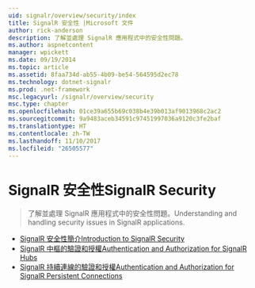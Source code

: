 ```yaml
---
uid: signalr/overview/security/index
title: SignalR 安全性 |Microsoft 文件
author: rick-anderson
description: 了解並處理 SignalR 應用程式中的安全性問題。
ms.author: aspnetcontent
manager: wpickett
ms.date: 09/19/2014
ms.topic: article
ms.assetid: 8faa734d-ab55-4b09-be54-564595d2ec78
ms.technology: dotnet-signalr
ms.prod: .net-framework
msc.legacyurl: /signalr/overview/security
msc.type: chapter
ms.openlocfilehash: 01ce39a655b69c038b4e39b013af9013968c2ac2
ms.sourcegitcommit: 9a9483aceb34591c97451997036a9120c3fe2baf
ms.translationtype: HT
ms.contentlocale: zh-TW
ms.lasthandoff: 11/10/2017
ms.locfileid: "26505577"
---
```

<a name="signalr-security"></a><span data-ttu-id="c676b-103">SignalR 安全性</span><span class="sxs-lookup"><span data-stu-id="c676b-103">SignalR Security</span></span>
====================
> <span data-ttu-id="c676b-104">了解並處理 SignalR 應用程式中的安全性問題。</span><span class="sxs-lookup"><span data-stu-id="c676b-104">Understanding and handling security issues in SignalR applications.</span></span>


- [<span data-ttu-id="c676b-105">SignalR 安全性簡介</span><span class="sxs-lookup"><span data-stu-id="c676b-105">Introduction to SignalR Security</span></span>](introduction-to-security.md)
- [<span data-ttu-id="c676b-106">SignalR 中樞的驗證和授權</span><span class="sxs-lookup"><span data-stu-id="c676b-106">Authentication and Authorization for SignalR Hubs</span></span>](hub-authorization.md)
- [<span data-ttu-id="c676b-107">SignalR 持續連線的驗證和授權</span><span class="sxs-lookup"><span data-stu-id="c676b-107">Authentication and Authorization for SignalR Persistent Connections</span></span>](persistent-connection-authorization.md)
